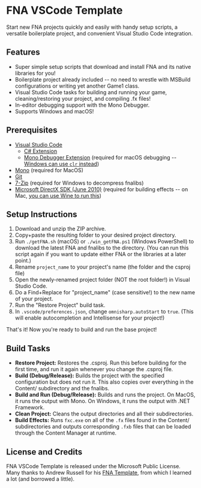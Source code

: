 # FNA VSCode Template
Start new FNA projects quickly and easily with handy setup scripts, a versatile boilerplate project, and convenient Visual Studio Code integration.

## Features ##
- Super simple setup scripts that download and install FNA and its native libraries for you!
- Boilerplate project already included -- no need to wrestle with MSBuild configurations or writing yet another Game1 class.
- Visual Studio Code tasks for building and running your game, cleaning/restoring your project, and compiling .fx files!
- In-editor debugging support with the Mono Debugger.
- Supports Windows and macOS!

## Prerequisites ##
- [Visual Studio Code](https://code.visualstudio.com)
  - [C# Extension](https://marketplace.visualstudio.com/items?itemName=ms-vscode.csharp)
  - [Mono Debugger Extension](https://marketplace.visualstudio.com/items?itemName=ms-vscode.mono-debug) (required for macOS debugging -- [Windows can use `clr` instead](https://github.com/OmniSharp/omnisharp-vscode/wiki/Desktop-.NET-Framework))
- [Mono](https://www.mono-project.com/docs/getting-started/install/mac/) (required for MacOS)
- [Git](https://git-scm.com)
- [7-Zip](https://www.7-zip.org) (required for Windows to decompress fnalibs)
- [Microsoft DirectX SDK (June 2010)](https://www.microsoft.com/en-us/download/details.aspx?id=6812) (required for building effects -- on Mac, [you can use Wine to run this](https://github.com/AndrewRussellNet/FNA-Template#linuxmacos-installing-the-directx-sdk-on-wine))

## Setup Instructions ##
1. Download and unzip the ZIP archive.
2. Copy+paste the resulting folder to your desired project directory.
3. Run `./getFNA.sh` (macOS) or `./win_getFNA.ps1` (Windows PowerShell) to download the latest FNA and fnalibs to the directory. (You can run this script again if you want to update either FNA or the libraries at a later point.)
4. Rename `project_name` to your project's name (the folder and the csproj file)
5. Open the newly-renamed project folder (NOT the root folder!) in Visual Studio Code.
6. Do a Find+Replace for "project_name" (case sensitive!) to the new name of your project.
7. Run the "Restore Project" build task.
8. In `.vscode/preferences.json`, change `omnisharp.autoStart` to `true`. (This will enable autocompletion and Intellisense for your project!)

That's it! Now you're ready to build and run the base project!

## Build Tasks ##
- **Restore Project:** Restores the .csproj. Run this before building for the first time, and run it again whenever you change the .csproj file.
- **Build (Debug/Release):** Builds the project with the specified configuration but does not run it. This also copies over everything in the Content/ subdirectory and the fnalibs.
- **Build and Run (Debug/Release):** Builds and runs the project. On MacOS, it runs the output with Mono. On Windows, it runs the output with .NET Framework.
- **Clean Project:** Cleans the output directories and all their subdirectories.
- **Build Effects:** Runs `fxc.exe` on all of the `.fx` files found in the Content/ subdirectories and outputs corresponding `.fxb` files that can be loaded through the Content Manager at runtime.

## License and Credits ##
FNA VSCode Template is released under the Microsoft Public License.
Many thanks to Andrew Russell for his [FNA Template](https://github.com/AndrewRussellNet/FNA-Template), from which I learned a lot (and borrowed a little).
